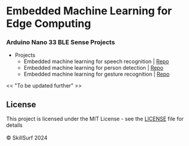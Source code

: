 # Embedded Machine Learning for Edge Computing

### Arduino Nano 33 BLE Sense Projects
- Projects
  - Embedded machine learning for speech recognition | [Repo]()
  - Embedded machine learning for person detection | [Repo]()
  - Embedded machine learning for gesture recognition | [Repo](https://github.com/devnithw/gesture-tinyml)


<< "To be updated further" >>

## License
This project is licensed under the MIT License - see the [LICENSE](https://github.com/SkillSurf/systemverilog/blob/master/LICENSE) file for details
<br />
<br />
© SkillSurf 2024
